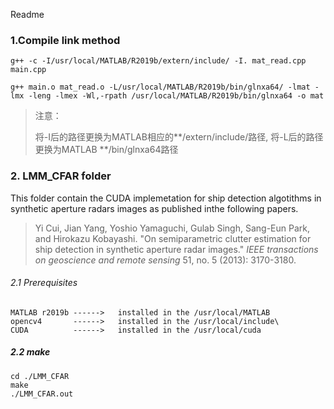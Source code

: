 Readme

### 1.Compile link method

```
g++ -c -I/usr/local/MATLAB/R2019b/extern/include/ -I. mat_read.cpp main.cpp
```

```
g++ main.o mat_read.o -L/usr/local/MATLAB/R2019b/bin/glnxa64/ -lmat -lmx -leng -lmex -Wl,-rpath /usr/local/MATLAB/R2019b/bin/glnxa64 -o mat
```

>注意：
>
>将-I后的路径更换为MATLAB相应的**/extern/include/路径, 将-L后的路径更换为MATLAB **/bin/glnxa64路径

### 2. LMM_CFAR folder

This folder contain the CUDA implemetation for ship detection algotithms in synthetic aperture radars images as published inthe following papers.

>Yi Cui, Jian Yang, Yoshio Yamaguchi, Gulab Singh, Sang-Eun Park, and Hirokazu Kobayashi. "On semiparametric clutter estimation for ship detection in synthetic aperture radar images." *IEEE transactions on geoscience and remote sensing* 51, no. 5 (2013): 3170-3180.

###### 2.1 Prerequisites

```
MATLAB r2019b ------>   installed in the /usr/local/MATLAB
opencv4       ------>   installed in the /usr/local/include\
CUDA          ------>   installed in the /usr/local/cuda
```

##### 2.2 make

```
cd ./LMM_CFAR
make
./LMM_CFAR.out
```




